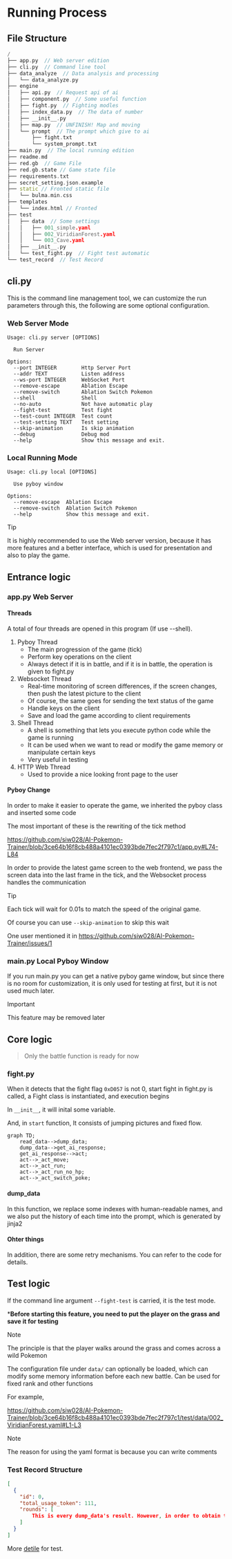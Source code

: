 # Running Process

## File Structure

```cpp
/
├── app.py  // Web server edition
├── cli.py  // Command line tool
├── data_analyze  // Data analysis and processing
│   └── data_analyze.py
├── engine
│   ├── api.py  // Request api of ai
│   ├── component.py  // Some useful function
│   ├── fight.py  // Fighting modles
│   ├── index_data.py  // The data of number
│   ├── __init__.py
│   ├── map.py  // UNFINISH! Map and moving
│   └── prompt  // The prompt which give to ai
│       ├── fight.txt
│       └── system_prompt.txt
├── main.py  // The local running edition
├── readme.md
├── red.gb  // Game File
├── red.gb.state // Game state file
├── requirements.txt
├── secret_setting.json.example
├── static // Fronted static file
│   └── bulma.min.css
├── templates
│   └── index.html // Fronted
├── test
│   ├── data  // Some settings
│   │   ├── 001_simple.yaml
│   │   ├── 002_ViridianForest.yaml
│   │   └── 003_Cave.yaml
│   ├── __init__.py
│   └── test_fight.py  // Fight test automatic
└── test_record  // Test Record
```

## cli.py

This is the command line management tool, we can customize the run parameters through this, the following are some optional configuration.

### Web Server Mode
```
Usage: cli.py server [OPTIONS]

  Run Server

Options:
  --port INTEGER        Http Server Port
  --addr TEXT           Listen address
  --ws-port INTEGER     WebSocket Port
  --remove-escape       Ablation Escape
  --remove-switch       Ablation Switch Pokemon
  --shell               Shell
  --no-auto             Not have automatic play
  --fight-test          Test fight
  --test-count INTEGER  Test count
  --test-setting TEXT   Test setting
  --skip-animation      Is skip animation
  --debug               Debug mod
  --help                Show this message and exit.
```

### Local Running Mode

```
Usage: cli.py local [OPTIONS]

  Use pyboy window

Options:
  --remove-escape  Ablation Escape
  --remove-switch  Ablation Switch Pokemon
  --help           Show this message and exit.
```

> [!TIP]
> It is highly recommended to use the Web server version, because it has more features and a better interface, which is used for presentation and also to play the game.


## Entrance logic

### app.py Web Server

#### Threads

A total of four threads are opened in this program (If use --shell).

1. Pyboy Thread
   - The main progression of the game (tick)
   - Perform key operations on the client
   - Always detect if it is in battle, and if it is in battle, the operation is given to fight.py
2. Websocket Thread
   - Real-time monitoring of screen differences, if the screen changes, then push the latest picture to the client
   - Of course, the same goes for sending the text status of the game
   - Handle keys on the client
   - Save and load the game according to client requirements
3. Shell Thread
   - A shell is something that lets you execute python code while the game is running
   - It can be used when we want to read or modify the game memory or manipulate certain keys
   - Very useful in testing
4. HTTP Web Thread
   - Used to provide a nice looking front page to the user

#### Pyboy Change

In order to make it easier to operate the game, we inherited the pyboy class and inserted some code

The most important of these is the rewriting of the tick method

https://github.com/siw028/AI-Pokemon-Trainer/blob/3ce64b16f8cb488a4101ec0393bde7fec2f797c1/app.py#L74-L84

In order to provide the latest game screen to the web frontend, we pass the screen data into the last frame in the tick, and the Websocket process handles the communication

> [!TIP]
> Each tick will wait for 0.01s to match the speed of the original game.
> 
> Of course you can use `--skip-animation` to skip this wait
> 
> One user mentioned it in https://github.com/siw028/AI-Pokemon-Trainer/issues/1


### main.py Local Pyboy Window

If you run main.py you can get a native pyboy game window, but since there is no room for customization, it is only used for testing at first, but it is not used much later.

> [!IMPORTANT]
> This feature may be removed later


## Core logic

> Only the battle function is ready for now

### fight.py

When it detects that the fight flag `0xD057` is not $0$, start fight in fight.py is called, a Fight class is instantiated, and execution begins

In `__init__`, it will inital some variable.

And, in `start` function, It consists of jumping pictures and fixed flow.

```mermaid
graph TD;
    read_data-->dump_data;
    dump_data-->get_ai_response;
    get_ai_response-->act;
    act-->_act_move;
    act-->_act_run;
    act-->_act_run_no_hp;
    act-->_act_switch_poke;
```

#### dump_data

In this function, we replace some indexes with human-readable names, and we also put the history of each time into the prompt, which is generated by jinja2

#### Ohter things

In addition, there are some retry mechanisms. You can refer to the code for details.


## Test logic

If the command line argument `--fight-test` is carried, it is the test mode.

***Before starting this feature, you need to put the player on the grass and save it for testing**

> [!NOTE]
> The principle is that the player walks around the grass and comes across a wild Pokemon

The configuration file under `data/` can optionally be loaded, which can modify some memory information before each new battle. Can be used for fixed rank and other functions

For example,

https://github.com/siw028/AI-Pokemon-Trainer/blob/3ce64b16f8cb488a4101ec0393bde7fec2f797c1/test/data/002_ViridianForest.yaml#L1-L3

> [!NOTE]
> The reason for using the yaml format is because you can write comments

### Test Record Structure

```json
[
  {
    "id": 0,
    "total_usage_token": 111,
    "rounds": [
        This is every dump_data's result. However, in order to obtain the result at the end of the dump data will also save the result.
    ]
  }
]
```

More [detile](test_mode.md) for test.
